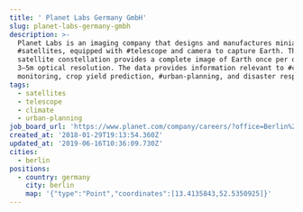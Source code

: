 ```yaml
---
title: ' Planet Labs Germany GmbH'
slug: planet-labs-germany-gmbh
description: >-
  Planet Labs is an imaging company that designs and manufactures miniature
  #satellites, equipped with #telescope and camera to capture Earth. The
  satellite constellation provides a complete image of Earth once per day at
  3–5m optical resolution. The data provides information relevant to #climate
  monitoring, crop yield prediction, #urban-planning, and disaster response
tags:
  - satellites
  - telescope
  - climate
  - urban-planning
job_board_url: 'https://www.planet.com/company/careers/?office=Berlin%2C%20Germany'
created_at: '2018-01-29T19:13:54.360Z'
updated_at: '2019-06-16T10:36:09.730Z'
cities:
  - berlin
positions:
  - country: germany
    city: berlin
    map: '{"type":"Point","coordinates":[13.4135843,52.5350925]}'
---
```


